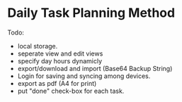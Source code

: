 # Daily Task Planning Method

Todo:

 - local storage.
 - seperate view and edit views
 - specify day hours dynamicly
 - export/download and import (Base64 Backup String)
 - Login for saving and syncing among devices.
 - export as pdf (A4 for print)
 - put "done" check-box for each task.
